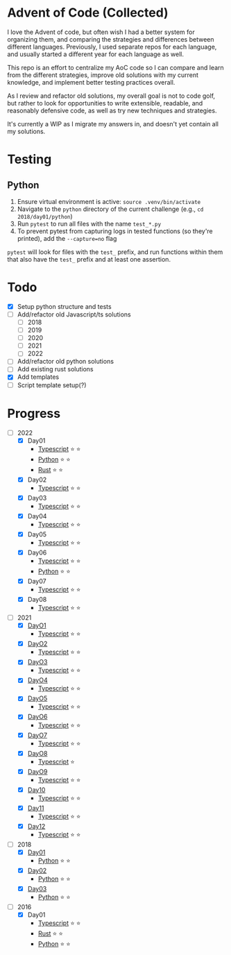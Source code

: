 # Advent of Code (Collected)

I love the Advent of code, but often wish I had a better system for organizing them, and comparing the strategies and differences between different languages.
Previously, I used separate repos for each language, and usually started a different year for each language as well.

This repo is an effort to centralize my AoC code so I can compare and learn from the different strategies, improve old solutions with my current knowledge, and implement better testing practices overall.

As I review and refactor old solutions, my overall goal is not to code golf, but rather to look for opportunities to write extensible, readable, and reasonably defensive code, as well as try new techniques and strategies.

It's currently a WIP as I migrate my answers in, and doesn't yet contain all my solutions.

# Testing

## Python

1. Ensure virtual environment is active: `source .venv/bin/activate`
2. Navigate to the `python` directory of the current challenge (e.g., `cd 2018/day01/python`)
3. Run `pytest` to run all files with the name `test_*.py`
4. To prevent pytest from capturing logs in tested functions (so they're printed), add the `--capture=no` flag

`pytest` will look for files with the `test_` prefix, and run functions within them that also have the `test_` prefix and at least one assertion.


# Todo

-   [x] Setup python structure and tests
-   [ ] Add/refactor old Javascript/ts solutions
    -   [ ] 2018
    -   [ ] 2019
    -   [ ] 2020
    -   [ ] 2021
    -   [ ] 2022
-   [ ] Add/refactor old python solutions
-   [ ] Add existing rust solutions
-   [x] Add templates
-   [ ] Script template setup(?)

# Progress

-   [ ] 2022
    -   [x] Day01
        -   [Typescript](./2022/day01/typescript/solution.ts) :star: :star:
        -   [Python](./2022/day01/python/solution.py) :star: :star:
        -   [Rust](./2022/day01/rust/src/main.rs) :star: :star:
    -   [x] Day02
        -   [Typescript](./2022/day02/typescript/solution.ts) :star: :star:
    -   [x] Day03
        -   [Typescript](./2022/day03/typescript/solution.ts) :star: :star:
    -   [x] Day04
        -   [Typescript](./2022/day04/typescript/solution.ts) :star: :star:
    -   [x] Day05
        -   [Typescript](./2022/day05/typescript/solution.ts) :star: :star:
    -   [x] Day06
        -   [Typescript](./2022/day06/typescript/solution.ts) :star: :star:
        -   [Python](./2022/day06/python/solution.py) :star: :star:
    -   [x] Day07
        -   [Typescript](./2022/day07/typescript/solution.ts) :star: :star:
    -   [x] Day08
        -   [Typescript](./2022/day08/typescript/solution.ts) :star: :star:
-   [ ] 2021
    -   [x] [DayO1](./2021/day01/)
        -   [Typescript](./2021/day01/typescript/solution.ts) :star: :star:
    -   [x] [DayO2](./2021/day02/)
        -   [Typescript](./2021/day02/typescript/solution.ts) :star: :star:
    -   [x] [DayO3](./2021/day03/)
        -   [Typescript](./2021/day03/typescript/solution.ts) :star: :star:
    -   [x] [DayO4](./2021/day04/)
        -   [Typescript](./2021/day04/typescript/solution.ts) :star: :star:
    -   [x] [DayO5](./2021/day05/)
        -   [Typescript](./2021/day05/typescript/solution.ts) :star: :star:
    -   [x] [DayO6](./2021/day06/)
        -   [Typescript](./2021/day06/typescript/solution.ts) :star: :star:
    -   [x] [DayO7](./2021/day07/)
        -   [Typescript](./2021/day07/typescript/solution.ts) :star: :star:
    -   [x] [DayO8](./2021/day08/)
        -   [Typescript](./2021/day08/typescript/solution.ts) :star:
    -   [x] [DayO9](./2021/day09/)
        -   [Typescript](./2021/day09/typescript/solution.ts) :star: :star:
    -   [x] [Day10](./2021/day10/)
        -   [Typescript](./2021/day10/typescript/solution.ts) :star: :star:
    -   [x] [Day11](./2021/day11/)
        -   [Typescript](./2021/day11/typescript/solution.ts) :star: :star:
    -   [x] [Day12](./2021/day12/)
        -   [Typescript](./2021/day12/typescript/solution.ts) :star: :star:
-   [ ] 2018
    -   [x] [Day01]('./2018/day01')
        -   [Python]('./2018/day01/python') :star: :star:
    -   [x] [Day02]('./2018/day02')
        -   [Python]('./2018/day02/python/') :star: :star:
    -   [x] [Day03]('./2018/day03')
        -   [Python]('./2018/day03/python/') :star: :star:
-   [ ] 2016
    -   [x] Day01
        -   [Typescript](./2016/day01/typescript/solution.ts) :star: :star:
        -   [Rust](./2016/day01/rust/src/main.rs) :star: :star:
        -   [Python](./2016/day01/python/solution.py) :star: :star:
